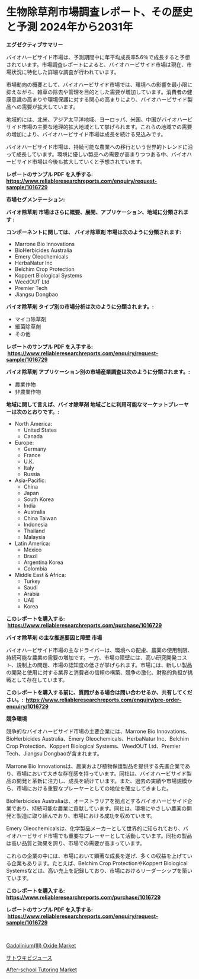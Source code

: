 <p><h1>生物除草剤市場調査レポート、その歴史と予測 2024年から2031年</h1></p><p><strong>エグゼクティブサマリー</strong></p>
<p><p>バイオハービサイド市場は、予測期間中に年平均成長率5.6％で成長すると予想されています。市場調査レポートによると、バイオハービサイド市場は現在、市場状況に特化した詳細な調査が行われています。</p><p>市場動向の概要として、バイオハービサイド市場では、環境への影響を最小限に抑えながら、雑草の除去や管理を目的とした需要が増加しています。消費者の健康意識の高まりや環境保護に対する関心の高まりにより、バイオハービサイド製品への需要が拡大しています。</p><p>地域的には、北米、アジア太平洋地域、ヨーロッパ、米国、中国がバイオハービサイド市場の主要な地理的拡大地域として挙げられます。これらの地域での需要の増加により、バイオハービサイド市場は成長を続ける見込みです。</p><p>バイオハービサイド市場は、持続可能な農業への移行という世界的トレンドに沿って成長しています。環境に優しい製品への需要が高まりつつある中、バイオハービサイド市場は今後も拡大していくと予想されています。</p></p>
<p><strong>レポートのサンプル PDF を入手する: <a href="https://www.reliableresearchreports.com/enquiry/request-sample/1016729">https://www.reliableresearchreports.com/enquiry/request-sample/1016729</a></strong></p>
<p><strong>市場セグメンテーション:</strong></p>
<p><strong> バイオ除草剤 市場はさらに概要、展開、アプリケーション、地域に分類されます :</strong></p>
<p><strong>コンポーネントに関しては、 バイオ除草剤 市場は次のように分類されます: &nbsp;</strong></p>
<p><ul><li>Marrone Bio Innovations</li><li>BioHerbicides Australia</li><li>Emery Oleochemicals</li><li>HerbaNatur Inc</li><li>Belchim Crop Protection</li><li>Koppert Biological Systems</li><li>WeedOUT Ltd</li><li>Premier Tech</li><li>Jiangsu Dongbao</li></ul></p>
<p><strong> バイオ除草剤 タイプ別の市場分析は次のように分類されます。:</strong></p>
<p><ul><li>マイコ除草剤</li><li>細菌除草剤</li><li>その他</li></ul></p>
<p><strong>レポートのサンプル PDF を入手する: &nbsp;<a href="https://www.reliableresearchreports.com/enquiry/request-sample/1016729">https://www.reliableresearchreports.com/enquiry/request-sample/1016729</a></strong></p>
<p><strong> バイオ除草剤 アプリケーション別の市場産業調査は次のように分類されます。:</strong></p>
<p><ul><li>農業作物</li><li>非農業作物</li></ul></p>
<p><strong>地域に関して言えば、バイオ除草剤 地域ごとに利用可能なマーケットプレーヤーは次のとおりです。:</strong></p>
<p><ul>
    <li>
        North America:
        <ul>
            <li>United States</li>
            <li>Canada</li>
        </ul>
    </li>
    <li>
        Europe:
        <ul>
            <li>Germany</li>
            <li>France</li>
            <li>U.K.</li>
            <li>Italy</li>
            <li>Russia</li>
        </ul>
    </li>
    <li>
        Asia-Pacific:
        <ul>
            <li>China</li>
            <li>Japan</li>
            <li>South Korea</li>
            <li>India</li>
            <li>Australia</li>
            <li>China Taiwan</li>
            <li>Indonesia</li>
            <li>Thailand</li>
            <li>Malaysia</li>
        </ul>
    </li>
    <li>
        Latin America:
        <ul>
            <li>Mexico</li>
            <li>Brazil</li>
            <li>Argentina Korea</li>
            <li>Colombia</li>
        </ul>
    </li>
    <li>
        Middle East & Africa:
        <ul>
            <li>Turkey</li>
            <li>Saudi</li>
            <li>Arabia</li>
            <li>UAE</li>
            <li>Korea</li>
        </ul>
    </li>
    </ul></p>
<p><strong>このレポートを購入する: &nbsp;<a href="https://www.reliableresearchreports.com/purchase/1016729">https://www.reliableresearchreports.com/purchase/1016729</a></strong></p>
<p><strong>バイオ除草剤 の主な推進要因と障壁 市場</strong></p>
<p><p>バイオハービサイド市場の主なドライバーは、環境への配慮、農薬の使用制限、持続可能な農業の需要の増加です。一方、市場の障壁には、高い研究開発コスト、規制上の問題、市場の認知度の低さが挙げられます。市場には、新しい製品の開発と使用に対する業界と消費者の信頼の構築、競争の激化、財務的負担が挑戦として存在しています。 </p></p>
<p><strong>このレポートを購入する前に、質問がある場合は問い合わせるか、共有してください。:&nbsp; <a href="https://www.reliableresearchreports.com/enquiry/pre-order-enquiry/1016729">https://www.reliableresearchreports.com/enquiry/pre-order-enquiry/1016729</a></strong></p>
<p><strong>競争環境</strong></p>
<p><p>競争的なバイオハービサイド市場の主要企業には、Marrone Bio Innovations、BioHerbicides Australia、Emery Oleochemicals、HerbaNatur Inc、Belchim Crop Protection、Koppert Biological Systems、WeedOUT Ltd、Premier Tech、Jiangsu Dongbaoが含まれます。</p><p>Marrone Bio Innovationsは、農薬および植物保護製品を提供する先進企業であり、市場において大きな存在感を持っています。同社は、バイオハービサイド製品の開発と革新に注力し、成長を続けています。また、過去の実績や市場規模から、市場における重要なプレーヤーとしての地位を確立してきました。</p><p>BioHerbicides Australiaは、オーストラリアを拠点とするバイオハービサイド企業であり、持続可能な農業に貢献しています。同社は、環境にやさしい農薬の開発と製造に取り組んでおり、市場における成功を収めています。</p><p>Emery Oleochemicalsは、化学製品メーカーとして世界的に知られており、バイオハービサイド市場でも重要なプレーヤーとして活動しています。同社の製品は高い品質と効果を誇り、市場での需要が高まっています。</p><p>これらの企業の中には、市場において顕著な成長を遂げ、多くの収益を上げている企業もあります。たとえば、Belchim Crop ProtectionやKoppert Biological Systemsなどは、高い売上を記録しており、市場におけるリーダーシップを築いています。</p></p>
<p><strong>このレポートを購入する: &nbsp; <a href="https://www.reliableresearchreports.com/purchase/1016729">https://www.reliableresearchreports.com/purchase/1016729</a></strong></p>
<p><strong>レポートのサンプル PDF を入手する: &nbsp;<a href="https://www.reliableresearchreports.com/enquiry/request-sample/1016729">https://www.reliableresearchreports.com/enquiry/request-sample/1016729</a></strong><strong></strong></p>
<p>&nbsp;</p>
<p><p><a href="https://www.linkedin.com/pulse/gadoliniumiii-oxide-market-analysis-examines-its-scope-tsdre?trackingId=IRi4m9kF2UPggbjFhumlxg%3D%3D">Gadolinium(III) Oxide Market</a></p><p><a href="https://medium.com/@alioukaye1/%E3%82%B5%E3%83%88%E3%82%A6%E3%82%AD%E3%83%93%E3%82%B8%E3%83%A5%E3%83%BC%E3%82%B9%E5%B8%82%E5%A0%B4-%E5%B8%82%E5%A0%B4cagr-%E5%B8%82%E5%A0%B4%E3%83%88%E3%83%AC%E3%83%B3%E3%83%89-%E6%88%90%E9%95%B7%E6%88%A6%E7%95%A5%E3%81%AB%E9%96%A2%E3%81%99%E3%82%8B%E6%B4%9E%E5%AF%9F-50391aba0a70">サトウキビジュース</a></p><p><a href="https://www.linkedin.com/pulse/after-school-tutoring-market-growth-trends-covid-19-impact-xf4ff?trackingId=kf5aBxoBzJY5yHrLXE4%2FgQ%3D%3D">After-school Tutoring Market</a></p></p>